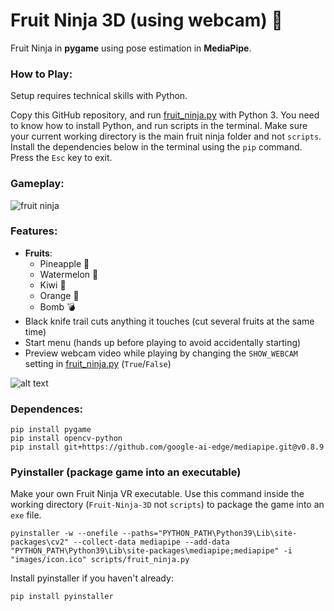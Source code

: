 # Fruit Ninja 3D (using webcam) 🍉

Fruit Ninja in **pygame** using pose estimation in **MediaPipe**.

### How to Play:

Setup requires technical skills with Python.

Copy this GitHub repository, and run [fruit_ninja.py](scripts/fruit_ninja.py) with Python 3. 
You need to know how to install Python, and run scripts in the terminal. Make sure your current working directory is the main fruit ninja folder and not `scripts`. Install the dependencies below in the terminal using the `pip` command. 
Press the `Esc` key to exit.

### Gameplay:
![fruit ninja](https://user-images.githubusercontent.com/76597978/146680831-99c0f914-2de2-42e8-bf02-091144159612.gif)

### Features:
- **Fruits**:
  -   Pineapple 🍍
  -   Watermelon 🍉
  -   Kiwi 🥝
  -   Orange 🍊
  -   Bomb 💣
-   Black knife trail cuts anything it touches (cut several fruits at the same time)
-   Start menu (hands up before playing to avoid accidentally starting)
-   Preview webcam video while playing by changing the `SHOW_WEBCAM` setting in [fruit_ninja.py](https://github.com/mmbaguette/Fruit-Ninja-VR/blob/main/scripts/fruit_ninja.py) (`True`/`False`)

![alt text](https://github.com/mmbaguette/Fruit-Ninja-VR/blob/main/preview/fruit%20ninja.jpg?raw=true)

### Dependences: 
```
pip install pygame 
pip install opencv-python
pip install git+https://github.com/google-ai-edge/mediapipe.git@v0.8.9
```

### Pyinstaller (package game into an executable)

Make your own Fruit Ninja VR executable. Use this command inside the working directory (`Fruit-Ninja-3D` not `scripts`) to package the game into an `exe` file.
```
pyinstaller -w --onefile --paths="PYTHON_PATH\Python39\Lib\site-packages\cv2" --collect-data mediapipe --add-data "PYTHON_PATH\Python39\Lib\site-packages\mediapipe;mediapipe" -i "images/icon.ico" scripts/fruit_ninja.py
```
Install pyinstaller if you haven't already:
```
pip install pyinstaller
```
